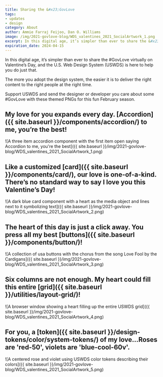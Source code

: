 ```yaml
---
title: Sharing the &#x23;GovLove
tags:
- updates
- design
category: About
author: Ammie Farraj Feijoo, Dan O. Williams
image: /img/2021-govlove-blog/WDS_valentines_2021_SocialArtwork_1.png
excerpt: In this digital age, it’s simpler than ever to share the &#x23;GovLove virtually on Valentine’s Day, and the U.S. Web Design System (USWDS) is here to help you do just that.
expiration_date: 2024-04-15
---
```


In this digital age, it’s simpler than ever to share the #GovLove virtually on Valentine’s Day, and the U.S. Web Design System (USWDS) is here to help you do just that.

The more you adopt the design system, the easier it is to deliver the right content to the right people at the right time.

Support USWDS and send the designer or developer you care about some #GovLove with these themed PNGs for this fun February season.

## My love for you expands every day. [Accordion]({{ site.baseurl }}/components/accordion/) to me, you’re the best!
![A three item accordion component with the first item open saying Accordion to me, you're the best]({{ site.baseurl }}/img/2021-govlove-blog/WDS_valentines_2021_SocialArtwork_1.png)

## Like a customized [card]({{ site.baseurl }}/components/card/), our love is one-of-a-kind. There’s no standard way to say I love you this Valentine’s Day!
![A dark blue card component with a heart as the media object and lines next to it symbolizing text]({{ site.baseurl }}/img/2021-govlove-blog/WDS_valentines_2021_SocialArtwork_2.png)

## The heart of this day is just a click away. You press all my best [buttons]({{ site.baseurl }}/components/button/)!
![A collection of usa buttons with the chorus from the song Love Fool by the Cardigans]({{ site.baseurl }}/img/2021-govlove-blog/WDS_valentines_2021_SocialArtwork_3.png)

## Six columns are not enough. My heart could fill this entire [grid]({{ site.baseurl }}/utilities/layout-grid/)!
![A browser window showing a heart filling up the entire USWDS grid]({{ site.baseurl }}/img/2021-govlove-blog/WDS_valentines_2021_SocialArtwork_4.png)

## For you, a [token]({{ site.baseurl }}/design-tokens/color/system-tokens/) of my love…Roses are 'red-50', violets are 'blue-cool-60v'.
![A centered rose and violet using USWDS color tokens describing their colors]({{ site.baseurl }}/img/2021-govlove-blog/WDS_valentines_2021_SocialArtwork_5.png)
